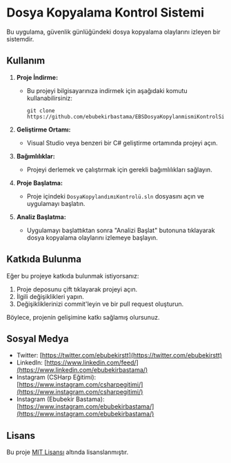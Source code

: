 # Dosya Kopyalama Kontrol Sistemi

Bu uygulama, güvenlik günlüğündeki dosya kopyalama olaylarını izleyen bir sistemdir.

## Kullanım

1. **Proje İndirme:**
   - Bu projeyi bilgisayarınıza indirmek için aşağıdaki komutu kullanabilirsiniz:

     ```
     git clone https://github.com/ebubekirbastama/EBSDosyaKopylanmismiKontrolSistemi
     ```

2. **Geliştirme Ortamı:**
   - Visual Studio veya benzeri bir C# geliştirme ortamında projeyi açın.

3. **Bağımlılıklar:**
   - Projeyi derlemek ve çalıştırmak için gerekli bağımlılıkları sağlayın.

4. **Proje Başlatma:**
   - Proje içindeki `DosyaKopylandımıKontrolü.sln` dosyasını açın ve uygulamayı başlatın.

5. **Analiz Başlatma:**
   - Uygulamayı başlattıktan sonra "Analizi Başlat" butonuna tıklayarak dosya kopyalama olaylarını izlemeye başlayın.

## Katkıda Bulunma

Eğer bu projeye katkıda bulunmak istiyorsanız:

1. Proje deposunu çift tıklayarak projeyi açın.
2. İlgili değişiklikleri yapın.
3. Değişikliklerinizi commit'leyin ve bir pull request oluşturun.

Böylece, projenin gelişimine katkı sağlamış olursunuz.

## Sosyal Medya

- Twitter: [https://twitter.com/ebubekirstt](https://twitter.com/ebubekirstt)
- LinkedIn: [https://www.linkedin.com/feed/](https://www.linkedin.com/ebubekirbastama/)
- Instagram (CSHarp Eğitimi): [https://www.instagram.com/csharpegitimi/](https://www.instagram.com/csharpegitimi/)
- Instagram (Ebubekir Bastama): [https://www.instagram.com/ebubekirbastama/](https://www.instagram.com/ebubekirbastama/)

## Lisans

Bu proje [MIT Lisansı](LICENSE) altında lisanslanmıştır.
